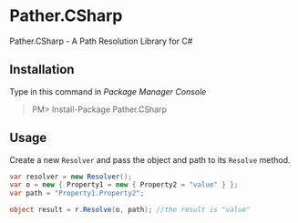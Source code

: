 # Pather.CSharp
Pather.CSharp - A Path Resolution Library for C#

## Installation
Type in this command in *Package Manager Console*

>PM> Install-Package Pather.CSharp 

## Usage
Create a new `Resolver` and pass the object and path to its `Resolve` method.

```C#
var resolver = new Resolver();
var o = new { Property1 = new { Property2 = "value" } };
var path = "Property1.Property2";

object result = r.Resolve(o, path); //the result is "value"
```